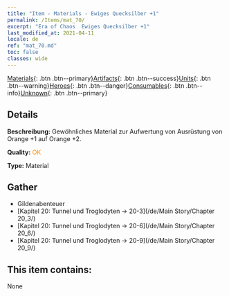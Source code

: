 ```yaml
---
title: "Item - Materials - Ewiges Quecksilber +1"
permalink: /Items/mat_70/
excerpt: "Era of Chaos  Ewiges Quecksilber +1"
last_modified_at: 2021-04-11
locale: de
ref: "mat_70.md"
toc: false
classes: wide
---
```

 [Materials](/de/Items/){: .btn .btn--primary}[Artifacts](/de/Items/Artifacts/){: .btn .btn--success}[Units](/de/Items/Units/){: .btn .btn--warning}[Heroes](/de/Items/Heroes/){: .btn .btn--danger}[Consumables](/de/Items/Consumables/){: .btn .btn--info}[Unknown](/de/Items/Unknown/){: .btn .btn--primary}

## Details
 **Beschreibung:** Gewöhnliches Material zur Aufwertung von Ausrüstung von Orange +1 auf Orange +2.

 **Quality:** <span style="color: #FF8C00">OK</span>

 **Type:** Material

## Gather

*    Gildenabenteuer 
*    [Kapitel 20: Tunnel und Troglodyten -> 20-3](/de/Main Story/Chapter 20_3/) 
*    [Kapitel 20: Tunnel und Troglodyten -> 20-6](/de/Main Story/Chapter 20_6/) 
*    [Kapitel 20: Tunnel und Troglodyten -> 20-9](/de/Main Story/Chapter 20_9/) 

## This item contains:

  None

